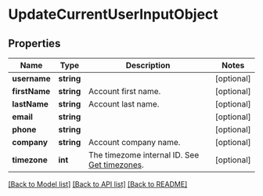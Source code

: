 # UpdateCurrentUserInputObject

## Properties
Name | Type | Description | Notes
------------ | ------------- | ------------- | -------------
**username** | **string** |  | [optional] 
**firstName** | **string** | Account first name. | [optional] 
**lastName** | **string** | Account last name. | [optional] 
**email** | **string** |  | [optional] 
**phone** | **string** |  | [optional] 
**company** | **string** | Account company name. | [optional] 
**timezone** | **int** | The timezome internal ID. See [Get timezones](http://docs.textmagictesting.com/#operation/getTimezones). | [optional] 

[[Back to Model list]](../README.md#documentation-for-models) [[Back to API list]](../README.md#documentation-for-api-endpoints) [[Back to README]](../README.md)



